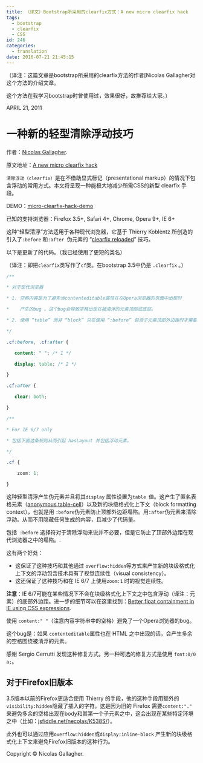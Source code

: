 ```yaml
---
title: （译文）Bootstrap所采用的clearfix方式：A new micro clearfix hack
tags:
  - bootstrap
  - clearfix
  - CSS
id: 246
categories:
  - translation
date: 2016-07-21 21:45:15
---
```


（译注：这篇文章是bootstrap所采用的clearfix方法的作者[Nicolas Gallagher对这个方法的介绍文章。

这个方法在我学习bootstrap时曾使用过，效果很好，故推荐给大家。）



APRIL 21, 2011

<!--more-->

# 一种新的轻型清除浮动技巧


作者：[Nicolas Gallagher](http://nicolasgallagher.com/).

原文地址：[A new micro clearfix hack](http://nicolasgallagher.com/micro-clearfix-hack/)



`清除浮动（clearfix）`是在不借助显式标记（presentational markup）的情况下包含浮动的常用方式。本文将呈现一种能极大地减少所需CSS的新型 clearfix 手段。



DEMO：[micro-clearfix-hack-demo](http://nicolasgallagher.com/micro-clearfix-hack/demo/)




已知的支持浏览器：Firefox 3.5+, Safari 4+, Chrome, Opera 9+, IE 6+



这种“轻型清浮”方法适用于各种现代浏览器，它基于 Thierry Koblentz 所创造的引入了`:before` 和`:after `伪元素的 “[clearfix reloaded](http://www.yuiblog.com/blog/2010/09/27/clearfix-reloaded-overflowhidden-demystified/)” 技巧。



以下是更新了的代码。（我已经使用了更短的类名）

（译注：即把`clearfix`类写作了`cf`类。在bootstrap 3.5中仍是 `.clearfix` 。）


``` css
/**

* 对于现代浏览器

* 1. 空格内容是为了避免当contenteditable属性在在Opera浏览器的页面中出现时

* 	 产生的bug 。这个bug会导致空格出现在被清浮的元素顶部或底部。

* 2. 使用 “table” 而非 “block” 只在使用 “:before” 包含子元素顶部外边距时才需要。

*/

.cf:before, .cf:after {

   content: " "; /* 1 */

   display: table; /* 2 */

}

.cf:after {

   clear: both;

}

/**

* For IE 6/7 only

* 包括下面这条规则从而引起 hasLayout 并包括浮动元素。

*/

.cf {

	zoom: 1;

}

```



这种轻型清浮产生伪元素并且将其`display` 属性设置为`table `值。这产生了匿名表格元素（[anonymous table-cell](https://www.w3.org/TR/CSS2/tables.html#anonymous-boxes)）以及新的块级格式化上下文（block formatting context），也就是用 `:before`伪元素防止顶部外边距塌陷。用`:after`伪元素来清除浮动。从而不用隐藏任何生成的内容，且减少了代码量。



包括` :before` 选择符对于清除浮动来说并不必要，但是它防止了顶部外边距在现代浏览器之中的塌陷。.



这有两个好处：


*   这保证了这种技巧和其他通过 `overflow:hidden`等方式来产生新的块级格式化上下文的浮动包含技术具有了视觉连续性（visual consistency）。
*   这还保证了这种技巧和在 IE 6/7 上使用`zoom:1` 时的视觉连续性。

**注意**：IE 6/7可能在某些情况下不会在块级格式化上下文之中包含浮动（译注：元素）的底部外边距。进一步的细节可以在这里找到：[Better float containment in IE using CSS expressions](http://nicolasgallagher.com/better-float-containment-in-ie/).



使用 `content:" "`（注意内容字符串中的空格）避免了一个Opera浏览器的bug。

这个bug是：如果 `contenteditable`属性也在 HTML 之中出现的话，会产生多余的空格围绕被清浮的元素。

感谢 Sergio Cerrutti 发现这种修复方式。另一种可选的修复方式是使用 `font:0/0 a;`。



## 对于Firefox旧版本


3.5版本以前的Firefox更适合使用 Thierry 的手段，他的这种手段用额外的 `visibility:hidden`隐藏了插入的字符。这是因为旧的 Firefox 需要`content:"."` 来避免多余的空格出现在body和其第一个子元素之中，这会出现在某些特定环境之中（比如：[jsfiddle.net/necolas/K538S/](jsfiddle.net/necolas/K538S/)）。

此外也可以通过应用`overflow:hidden`或`display:inline-block` 产生新的块级格式化上下文来避免Firefox旧版本的这种行为。




Copyright © Nicolas Gallagher.